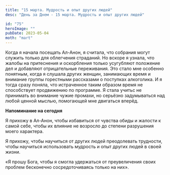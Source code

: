 ```yaml
---
title: "15 марта. Мудрость и опыт других людей"
desc: "День за Днем - 15 марта. Мудрость и опыт других людей"

id: "75"
heroImage: ""
pubDate: 2023-05-04
moth: "mart"
---
```


Когда я начала посещать Ал-Анон, я считала, что собрания могут служить только
для облегчения страданий. Но вскоре я узнала, что жалобы на притеснения и
оскорбления только усугубляют положение дел и добавляют отрицательные
переживания. Это стало мне особенно понятным, когда я слушала других женщин,
занимающих время и внимание группы горестными рассказами о поступках
алкоголика. И я тогда сразу поняла, что истраченное таким образом время не
способствует продвижению по программе. Я стала учитьс не принимать во внимание
чужие промахи, но серьёзно задумываться над любой ценной мыслью, помогающей
мне двигаться вперёд.

**Напоминание на сегодня**

Я прихожу в Ал-Анон, чтобы избавиться от чувства обиды и жалости к самой себе,
чтобы их влияние не возросло до степени разрушения моего характера.

Я прихожу, чтобы научиться от других людей преодолевать трудности, чтобы
научиться использовать мудрость и опыт других людей в своей жизни.

«Я прошу Бога, чтобы я смогла удержаться от преувеличения своих проблем
бесконечно сосредоточиваясь только на них».
